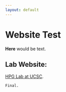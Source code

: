 ```yaml
---
layout: default
---
```


# Website Test

**Here** would be text.


## Lab Website:
[HPG Lab at UCSC](./https://ucschpg.wordpress.com/).


```
Final.
```